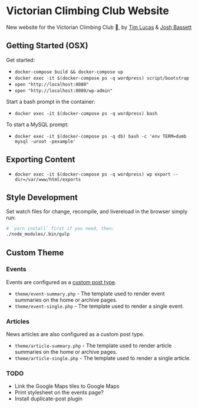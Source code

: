 # Victorian Climbing Club Website

New website for the Victorian Climbing Club :muscle:, by [Tim Lucas](https://github.com/toolmantim) & [Josh Bassett](https://github.com/nullobject)

## Getting Started (OSX)

Get started:

* `docker-compose build && docker-compose up`
* `docker exec -it $(docker-compose ps -q wordpress) script/bootstrap`
* `open "http://localhost:8080"`
* `open "http://localhost:8080/wp-admin"`

Start a bash prompt in the container:

* `docker exec -it $(docker-compose ps -q wordpress) bash`

To start a MySQL prompt:

* `docker exec -it $(docker-compose ps -q db) bash -c 'env TERM=dumb mysql -uroot -pexample'`

## Exporting Content

* `docker exec -it $(docker-compose ps -q wordpress) wp export --dir=/var/www/html/exports`

## Style Development

Set watch files for change, recompile, and livereload in the browser simply run:

```bash
# `yarn install` first if you need, then:
./node_modules/.bin/gulp
```

## Custom Theme

### Events

Events are configured as a [custom post
type](https://codex.wordpress.org/Post_Types#Custom_Post_Types).

* `theme/event-summary.php` - The template used to render event summaries on the home or archive pages.
* `theme/event-single.php` - The template used to render a single event.

### Articles

News articles are also configured as a custom post type.

* `theme/article-summary.php` - The template used to render article summaries on the home or archive pages.
* `theme/article-single.php` - The template used to render a single article.

### TODO

* Link the Google Maps tiles to Google Maps
* Print stylesheet on the events page?
* Install duplicate-post plugin
